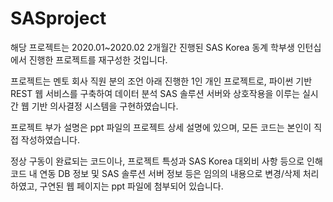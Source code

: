 # SASproject

해당 프로젝트는 2020.01~2020.02 2개월간 진행된 SAS Korea 동계 학부생 인턴십에서 진행한 프로젝트를 재구성한 것입니다.

프로젝트는 멘토 회사 직원 분의 조언 아래 진행한 1인 개인 프로젝트로, 
파이썬 기반 REST 웹 서비스를 구축하여 데이터 분석 SAS 솔루션 서버와 상호작용을 이루는 실시간 웹 기반 의사결정 시스템을 구현하였습니다.

프로젝트 부가 설명은 ppt 파일의 프로젝트 상세 설명에 있으며, 모든 코드는 본인이 직접 작성하였습니다.

정상 구동이 완료되는 코드이나, 프로젝트 특성과 SAS Korea 대외비 사항 등으로 인해 코드 내 연동 DB 정보 및 SAS 솔루션 서버 정보 등은 임의의 내용으로 변경/삭제 처리하였고,
구연된 웹 페이지는 ppt 파일에 첨부되어 있습니다.

